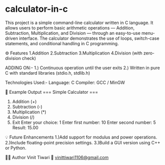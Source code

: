 # calculator-in-c

This project is a simple command-line calculator written in C language.
It allows users to perform basic arithmetic operations — Addition, Subtraction, Multiplication, and Division — through an easy-to-use menu-driven interface.
The calculator demonstrates the use of loops, switch-case statements, and conditional handling in C programming.

⚙️ Features
1.Addition
2.Subtraction
3.Multiplication
4.Division (with zero-division check)

 ADDING ON:-
1.) Continuous operation until the user exits
2.) Written in pure C with standard libraries (stdio.h, stdlib.h)

Technologies Used:-
Language: C
Compiler: GCC / MinGW



🧩 Example Output
=== Simple Calculator ===
1. Addition (+)
2. Subtraction (-)
3. Multiplication (*)
4. Division (/)
5. Exit
Enter your choice: 1
Enter first number: 10
Enter second number: 5
Result: 15.00


💡 Future Enhancements
1.)Add support for modulus and power operations.
2.)Include floating-point precision settings.
3.)Build a GUI version using C++ or Python.



👨‍💻 Author
Vinit Tiwari
📧 vinittiwari1106@gmail.com
